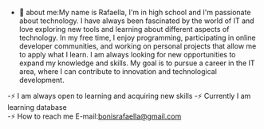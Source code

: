 - 👀 about me:My name is Rafaella, I'm in high school and I'm passionate about technology. I have always been fascinated by the world of IT and love exploring new tools and learning about different aspects of technology. In my free time, I enjoy programming, participating in online developer communities, and working on personal projects that allow me to apply what I learn. I am always looking for new opportunities to expand my knowledge and skills. My goal is to pursue a career in the IT area, where I can contribute to innovation and technological development.

-⚡ I am always open to learning and acquiring new skills
-⚡ Currently I am learning database  
-⚡ How to reach me E-mail:bonisrafaella@gmail.com


